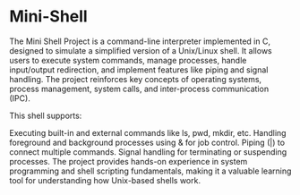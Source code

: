 # Mini-Shell
The Mini Shell Project is a command-line interpreter implemented in C, designed to simulate a simplified version of a Unix/Linux shell. It allows users to execute system commands, manage processes, handle input/output redirection, and implement features like piping and signal handling. The project reinforces key concepts of operating systems, process management, system calls, and inter-process communication (IPC).

This shell supports:

Executing built-in and external commands like ls, pwd, mkdir, etc.
Handling foreground and background processes using & for job control.
Piping (|) to connect multiple commands.
Signal handling for terminating or suspending processes.
The project provides hands-on experience in system programming and shell scripting fundamentals, making it a valuable learning tool for understanding how Unix-based shells work.
